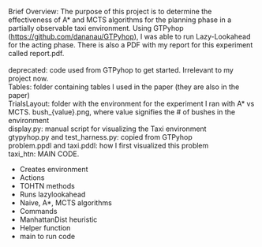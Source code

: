 Brief Overview: The purpose of this project is to determine the effectiveness of A* and MCTS algorithms for the planning phase in a partially observable taxi environment. Using GTPyhop (https://github.com/dananau/GTPyhop), I was able to run Lazy-Lookahead for the acting phase. There is also a PDF with my report for this experiment called report.pdf.<br /><br />
deprecated: code used from GTPyhop to get started. Irrelevant to my project now.<br />
Tables: folder containing tables I used in the paper (they are also in the paper)<br />
TrialsLayout: folder with the environment for the experiment I ran with A* vs MCTS. bush_{value}.png, where value signifies the # of bushes in the environment<br />
display.py: manual script for visualizing the Taxi environment<br />
gtypyhop.py and test_harness.py: copied from GTPyhop<br />
problem.ppdl and taxi.pddl: how I first visualized this problem<br />
taxi_htn: MAIN CODE.
- Creates environment
- Actions
- TOHTN methods
- Runs lazylookahead
- Naive, A*, MCTS algorithms
- Commands
- ManhattanDist heuristic
- Helper function
- main to run code